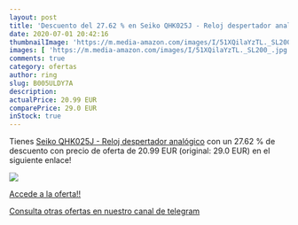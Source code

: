 ```yaml
---
layout: post
title: 'Descuento del 27.62 % en Seiko QHK025J - Reloj despertador analóg'
date: 2020-07-01 20:42:16
thumbnailImage: 'https://m.media-amazon.com/images/I/51XQilaYzTL._SL200_.jpg'
images: [ 'https://m.media-amazon.com/images/I/51XQilaYzTL._SL200_.jpg' ]
comments: true
category: ofertas
author: ring
slug: B005ULDY7A
description:
actualPrice: 20.99 EUR
comparePrice: 29.0 EUR
inStock: true
---
```


Tienes [Seiko QHK025J - Reloj despertador analógico](https://www.amazon.com/dp/B005ULDY7A/?tag=redken08-20) con un 27.62 % de descuento con precio de oferta de 20.99 EUR (original: 29.0 EUR) en el siguiente enlace!

[![](https://m.media-amazon.com/images/I/51XQilaYzTL._SL200_.jpg)](https://www.amazon.com/dp/B005ULDY7A/?tag=redken08-20)

[Accede a la oferta!!](https://www.amazon.com/dp/B005ULDY7A/?tag=redken08-20)

[Consulta otras ofertas en nuestro canal de telegram](https://t.me/s/ofertas25)
